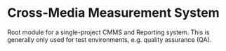 # Cross-Media Measurement System

Root module for a single-project CMMS and Reporting system. This is generally
only used for test environments, e.g. quality assurance (QA).
